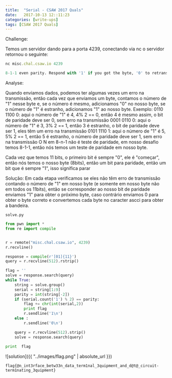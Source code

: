 ```yaml
---
title:  "Serial - CSAW 2017 Quals"
date:   2017-10-13 12::11:23
categories: [write-ups]
tags: [CSAW 2017 Quals]
---
```

Challenge:

Temos um servidor dando para a porta 4239, conectando via nc o servidor retornou o seguinte:
``` ruby
nc misc.chal.csaw.io 4239
```

``` python
8-1-1 even parity. Respond with '1' if you got the byte, '0' to retransmit. 00110011101
```

Analyse:

Quando enviamos dados, podemos ter algumas vezes um erro na transmissão, então cada vez que enviamos um byte, contamos o número de "1" nesse byte e, se o número é mesmo, adicionamos "0" no nosso byte, se o número de "1" é estranho, adicionamos "1" ao nosso byte.
Exemplo:
0110 1100 0: aqui o número de "1" é 4, 4% 2 == 0, então 4 é mesmo assim, o bit de paridade deve ser 0, sem erro na transmissão
0001 0110 0: aqui o número de "1" é 3, 3% 2 == 1, então 3 é estranho, o bit de paridade deve ser 1, eles têm um erro na transmissão
0101 1110 1: aqui o número de "1" é 5, 5% 2 == 1, então 5 é estranho, o número de paridade deve ser 1, sem erro na transmissão
O N em 8-n-1 não é teste de paridade, em nosso desafio temos 8-1-1, então nós temos um teste de paridade em nosso byte.

Cada vez que temos 11 bits, o primeiro bit é sempre "0", ele é "começar", então nós temos o nosso byte (8bits), então um bit para paridade, então um bit que é sempre "1", isso significa parar

Solução:
Em cada etapa verificamos se eles não têm erro de transmissão contando o número de "1" em nosso byte (e somente em nosso byte não em todos os 11bits), então se corresponder ao nosso bit de paridade enviamos "1" para obter o próximo byte, caso contrário enviamos 0 para obter o byte correto e convertemos cada byte no caracter ascci para obter a bandeira.

`solve.py`
``` python
from pwn import *
from re import compile


r = remote("misc.chal.csaw.io", 4239)
r.recvline()

response = compile(r'[01]{11}')
query = r.recvline(512).rstrip()

flag = ''
solve = response.search(query)
while True:
    string = solve.group()
    serial = string[1:9]
    parity = int(string[-2])
    if (serial.count('1') % 2) == parity:
        flag += chr(int(serial,2))
        print flag
        r.sendline('1\n')
    else :
        r.sendline('0\n')

    query = r.recvline(512).strip()
    solve = response.search(query)
    
print  flag
```

![solution]({{ "../images/flag.png" | absolute_url }})

`flag{@n_int3rface_betw33n_data_term1nal_3quipment_and_d@t@_circuit-term1nating_3quipment}`
